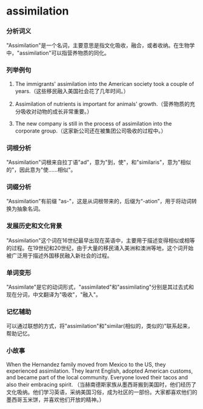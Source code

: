 # assimilation

### 分析词义

  

"Assimilation"是一个名词，主要意思是指文化吸收，融合，或者收纳。在生物学中，"assimilation"可以指营养物质的同化。

  

### 列举例句

  

1.  The immigrants' assimilation into the American society took a couple of years.（这些移民融入美国社会花了几年时间。）
    
      
    
2.  Assimilation of nutrients is important for animals' growth.（营养物质的充分吸收对动物的成长非常重要。）
    
      
    
3.  The new company is still in the process of assimilation into the corporate group.（这家新公司还在被集团公司吸收的过程中。）
    
      
    

  

### 词根分析

  

"Assimilation"词根来自拉丁语"ad"，意为"到，使"，和"similaris"，意为"相似的"，因此意为"使......相似"。

  

### 词缀分析

  

"Assimilation"有前缀 "as-"，这是从词根带来的，后缀为“-ation”，用于将动词转换为抽象名词。

  

### 发展历史和文化背景

  

"Assimilation"这个词在16世纪最早出现在英语中，主要用于描述变得相似或相等的过程。在19世纪和20世纪，由于大量的移民涌入美洲和澳洲等地，这个词开始被广泛用于描述外国移民融入新社会的过程。

  

### 单词变形

  

"Assimilate"是它的动词形式，"assimilated"和"assimilating"分别是其过去式和现在分词，中文翻译为"吸收"，"融入"。

  

### 记忆辅助

  

可以通过联想的方式，将"assimilation"和"similar(相似的，类似的)"联系起来，帮助记忆。

  

### 小故事

  

When the Hernandez family moved from Mexico to the US, they experienced assimilation. They learnt English, adopted American customs, and became part of the local community. Everyone loved their tacos and also their embracing spirit. （当赫南德斯家族从墨西哥搬到美国时，他们经历了文化吸纳。他们学习英语，采纳美国习俗，成为社区的一部份。大家都喜欢他们的墨西哥玉米饼，并喜欢他们开放的精神。）
